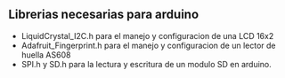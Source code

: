 ## Librerias necesarias para arduino


-  LiquidCrystal_I2C.h para el manejo y configuracion de una LCD 16x2
-  Adafruit_Fingerprint.h para el manejo y configuracion de un lector de huella AS608
-  SPI.h y SD.h para la lectura y escritura de un modulo SD en arduino.

